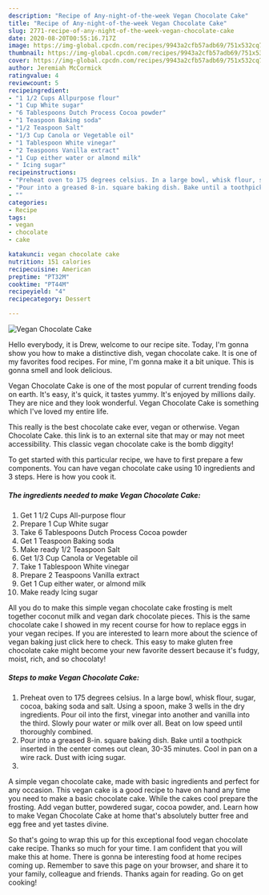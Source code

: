 ```yaml
---
description: "Recipe of Any-night-of-the-week Vegan Chocolate Cake"
title: "Recipe of Any-night-of-the-week Vegan Chocolate Cake"
slug: 2771-recipe-of-any-night-of-the-week-vegan-chocolate-cake
date: 2020-08-20T00:55:16.717Z
image: https://img-global.cpcdn.com/recipes/9943a2cfb57adb69/751x532cq70/vegan-chocolate-cake-recipe-main-photo.jpg
thumbnail: https://img-global.cpcdn.com/recipes/9943a2cfb57adb69/751x532cq70/vegan-chocolate-cake-recipe-main-photo.jpg
cover: https://img-global.cpcdn.com/recipes/9943a2cfb57adb69/751x532cq70/vegan-chocolate-cake-recipe-main-photo.jpg
author: Jeremiah McCormick
ratingvalue: 4
reviewcount: 5
recipeingredient:
- "1 1/2 Cups Allpurpose flour"
- "1 Cup White sugar"
- "6 Tablespoons Dutch Process Cocoa powder"
- "1 Teaspoon Baking soda"
- "1/2 Teaspoon Salt"
- "1/3 Cup Canola or Vegetable oil"
- "1 Tablespoon White vinegar"
- "2 Teaspoons Vanilla extract"
- "1 Cup either water or almond milk"
- " Icing sugar"
recipeinstructions:
- "Preheat oven to 175 degrees celsius. In a large bowl, whisk flour, sugar, cocoa, baking soda and salt. Using a spoon, make 3 wells in the dry ingredients. Pour oil into the first, vinegar into another and vanilla into the third. Slowly pour water or milk over all. Beat on low speed until thoroughly combined."
- "Pour into a greased 8-in. square baking dish. Bake until a toothpick inserted in the center comes out clean, 30-35 minutes. Cool in pan on a wire rack. Dust with icing sugar."
- ""
categories:
- Recipe
tags:
- vegan
- chocolate
- cake

katakunci: vegan chocolate cake 
nutrition: 151 calories
recipecuisine: American
preptime: "PT32M"
cooktime: "PT44M"
recipeyield: "4"
recipecategory: Dessert

---
```



![Vegan Chocolate Cake](https://img-global.cpcdn.com/recipes/9943a2cfb57adb69/751x532cq70/vegan-chocolate-cake-recipe-main-photo.jpg)

Hello everybody, it is Drew, welcome to our recipe site. Today, I'm gonna show you how to make a distinctive dish, vegan chocolate cake. It is one of my favorites food recipes. For mine, I'm gonna make it a bit unique. This is gonna smell and look delicious.

Vegan Chocolate Cake is one of the most popular of current trending foods on earth. It's easy, it's quick, it tastes yummy. It's enjoyed by millions daily. They are nice and they look wonderful. Vegan Chocolate Cake is something which I've loved my entire life.

This really is the best chocolate cake ever, vegan or otherwise. Vegan Chocolate Cake. this link is to an external site that may or may not meet accessibility. This classic vegan chocolate cake is the bomb diggity!


To get started with this particular recipe, we have to first prepare a few components. You can have vegan chocolate cake using 10 ingredients and 3 steps. Here is how you cook it.

<!--inarticleads1-->

##### The ingredients needed to make Vegan Chocolate Cake:

1. Get 1 1/2 Cups All-purpose flour
1. Prepare 1 Cup White sugar
1. Take 6 Tablespoons Dutch Process Cocoa powder
1. Get 1 Teaspoon Baking soda
1. Make ready 1/2 Teaspoon Salt
1. Get 1/3 Cup Canola or Vegetable oil
1. Take 1 Tablespoon White vinegar
1. Prepare 2 Teaspoons Vanilla extract
1. Get 1 Cup either water, or almond milk
1. Make ready  Icing sugar


All you do to make this simple vegan chocolate cake frosting is melt together coconut milk and vegan dark chocolate pieces. This is the same chocolate cake I showed in my recent course for how to replace eggs in your vegan recipes. If you are interested to learn more about the science of vegan baking just click here to check. This easy to make gluten free chocolate cake might become your new favorite dessert because it&#39;s fudgy, moist, rich, and so chocolaty! 

<!--inarticleads2-->

##### Steps to make Vegan Chocolate Cake:

1. Preheat oven to 175 degrees celsius. In a large bowl, whisk flour, sugar, cocoa, baking soda and salt. Using a spoon, make 3 wells in the dry ingredients. Pour oil into the first, vinegar into another and vanilla into the third. Slowly pour water or milk over all. Beat on low speed until thoroughly combined.
1. Pour into a greased 8-in. square baking dish. Bake until a toothpick inserted in the center comes out clean, 30-35 minutes. Cool in pan on a wire rack. Dust with icing sugar.
1. 


A simple vegan chocolate cake, made with basic ingredients and perfect for any occasion. This vegan cake is a good recipe to have on hand any time you need to make a basic chocolate cake. While the cakes cool prepare the frosting. Add vegan butter, powdered sugar, cocoa powder, and. Learn how to make Vegan Chocolate Cake at home that&#39;s absolutely butter free and egg free and yet tastes divine. 

So that's going to wrap this up for this exceptional food vegan chocolate cake recipe. Thanks so much for your time. I am confident that you will make this at home. There is gonna be interesting food at home recipes coming up. Remember to save this page on your browser, and share it to your family, colleague and friends. Thanks again for reading. Go on get cooking!

